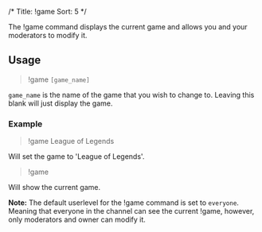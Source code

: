 /*
Title: !game
Sort: 5
*/

The !game command displays the current game and allows you and your moderators to modify it.

## Usage

> !game `[game_name]`

`game_name` is the name of the game that you wish to change to. Leaving this blank will just display the game.

### Example

> !game League of Legends

Will set the game to 'League of Legends'.

> !game

Will show the current game.

**Note:** The default userlevel for the !game command is set to `everyone`. Meaning that everyone in the channel can see the current !game, however, only moderators and owner can modify it.
